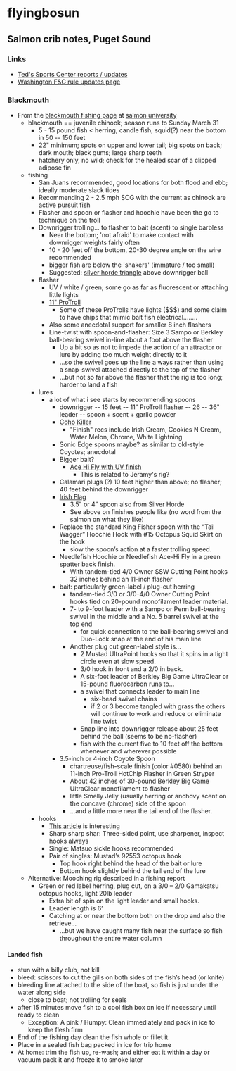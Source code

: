 # flyingbosun
## Salmon crib notes, Puget Sound
### Links

* [Ted's Sports Center reports / updates](https://www.tedssportscenter.com/reports/)
* [Washington F&G rule updates page](https://fortress.wa.gov/dfw/erules/efishrules/rules_current_order_by_date.j)

### Blackmouth

* From the [blackmouth fishing page](http://salmonuniversity.com/archives/444) at [salmon university](http://salmonuniversity.com)
  * blackmouth == juvenile chinook; season runs to Sunday March 31
    * 5 - 15 pound fish < herring, candle fish, squid(?) near the bottom in 50 -- 150 feet 
    * 22" minimum; spots on upper and lower tail; big spots on back; dark mouth; black gums; large sharp teeth
    * hatchery only, no wild; check for the healed scar of a clipped adipose fin
  * fishing
    * San Juans recommended, good locations for both flood and ebb; ideally moderate slack tides
    * Recommending 2 - 2.5 mph SOG with the current as chinook are active pursuit fish
    * Flasher and spoon or flasher and hoochie have been the go to technique on the troll
    * Downrigger trolling... to flasher to bait (scent) to single barbless
      * Near the bottom; 'not afraid' to make contact with downrigger weights fairly often
      * 10 - 20 feet off the bottom, 20-30 degree angle on the wire recommended
      * bigger fish are below the 'shakers' (immature / too small)
      * Suggested: 
[silver horde triangle](https://www.amazon.com/Silver-Horde-13-Rudder-Flasher/dp/B00SZ4YUHM/ref=sr_1_3?keywords=silver+horde+flasher&qid=1547999629&s=Sports+%26+Outdoors&sr=1-3)
above downrigger ball
    * flasher
      * UV / white / green; some go as far as fluorescent or attaching little lights
      * [11" ProTroll](https://www.amazon.com/inch-Pro-Troll-Hot-Chip-Flashers/dp/B00D989JJI/ref=sr_1_14?keywords=flasher+protroll&qid=1548000400&s=Sports+%26+Outdoors&sr=1-14)
        * Some of these ProTrolls have lights ($$$) and some claim to have chips that mimic bait fish electrical........
      * Also some anecdotal support for smaller 8 inch flashers
      * Line-twist with spoon-and-flasher: Size 3 Sampo or Berkley ball-bearing swivel in-line about a foot above the flasher 
        * Up a bit so as not to impede the action of an attractor or lure by adding too much weight directly to it
        * ...so the swivel goes up the line a ways rather than using a snap-swivel attached directly to the top of the flasher
        * ...but not so far above the flasher that the rig is too long; harder to land a fish
    * lures
      * a lot of what i see starts by recommending spoons
        * downrigger -- 15 feet -- 11" ProTroll flasher -- 26 -- 36" leader -- spoon + scent + garlic powder
        * [Coho Killer](https://www.amazon.com/gp/product/B0778YSFJH/ref=ox_sc_saved_title_2?smid=AGEU5BOCQ1AB8&psc=1)
          * "Finish" recs include Irish Cream, Cookies N Cream, Water Melon, Chrome, White Lightning
        * Sonic Edge spoons maybe? as similar to old-style Coyotes; anecdotal
        * Bigger bait? 
          * [Ace Hi Fly with UV finish](https://www.amazon.com/Silver-Horde-Ace-Fly-Lures/dp/B00AU5W72E/ref=sr_1_2?keywords=ace+hi+fly&qid=1547854281&s=Sports+%26+Outdoors&sr=1-2-catcorr)
            * This is related to Jeramy's rig?
        * Calamari plugs (?) 10 feet higher than above; no flasher; 40 feet behind the downrigger
        * [Irish Flag](https://www.amazon.com/gp/product/B00CZDPK0U/ref=ox_sc_saved_title_1?smid=A3UMG32GFS0Y7X&psc=1) 
          * 3.5" or 4" spoon also from Silver Horde
          * See above on finishes people like (no word from the salmon on what they like)
        * Replace the standard King Fisher spoon with the “Tail Wagger” Hoochie Hook with #15 Octopus Squid Skirt on the hook
          * slow the spoon’s action at a faster trolling speed.
        * Needlefish Hoochie or Needlefish Ace-Hi Fly in a green spatter back finish. 
          * With tandem-tied 4/0 Owner SSW Cutting Point hooks 32 inches behind an 11-inch flasher
        * bait: particularly green-label / plug-cut herring
          * tandem-tied 3/0 or 3/0-4/0 Owner Cutting Point hooks tied on 20-pound monofilament leader material.       
          * 7- to 9-foot leader with a Sampo or Penn ball-bearing swivel in the middle and a No. 5 barrel swivel at the top end
            * for quick connection to the ball-bearing swivel and Duo-Lock snap at the end of his main line
          * Another plug cut green-label style is...
            * 2 Mustad UltraPoint hooks so that it spins in a tight circle even at slow speed. 
            * 3/0 hook in front and a 2/0 in back. 
            * A six-foot leader of Berkley Big Game UltraClear or 15-pound fluorocarbon runs to...
            * a swivel that connects leader to main line
              * six-bead swivel chains 
              * if 2 or 3 become tangled with grass the others will continue to work and reduce or eliminate line twist
            * Snap line into downrigger release about 25 feet behind the ball (seems to be no-flasher)
            * fish with the current five to 10 feet off the bottom whenever and wherever possible 
        * 3.5-inch or 4-inch Coyote Spoon 
          * chartreuse/fish-scale finish (color #0580) behind an 11-inch Pro-Troll HotChip Flasher in Green Stryper
          * About 42 inches of 30-pound Berkley Big Game UltraClear monofilament to flasher
          * little Smelly Jelly (usually herring or anchovy scent on the concave (chrome) side of the spoon
          * ...and a little more near the tail end of the flasher.
    * hooks
      * [This article](http://salmonuniversity.com/archives/3736) is interesting
      * Sharp sharp shar: Three-sided point, use sharpener, inspect hooks always
      * Single: Matsuo sickle hooks recommended
      * Pair of singles: Mustad’s 92553 octopus hook
        * Top hook right behind the head of the bait or lure
        * Bottom hook slightly behind the tail end of the lure
  * Alternative: Mooching rig described in a fishing report 
    * Green or red label herring, plug cut, on a 3/0 – 2/0 Gamakatsu octopus hooks, light 20lb leader
      * Extra bit of spin on the light leader and small hooks. 
      * Leader length is 6’
      * Catching at or near the bottom both on the drop and also the retrieve...
        * ...but we have caught many fish near the surface so fish throughout the entire water column      





#### Landed fish

- stun with a billy club, not kill 
- bleed: scissors to cut the gills on both sides of the fish’s head (or knife)
- bleeding line attached to the side of the boat, so fish is just under the water along side
  - close to boat; not trolling for seals
- after 15 minutes move fish to a cool fish box on ice if necessary until ready to clean
  - Exception: A pink / Humpy: Clean immediately and pack in ice to keep the flesh firm
- End of the fishing day clean the fish whole or fillet it
- Place in a sealed fish bag packed in ice for trip home
- At home: trim the fish up, re-wash; and either eat it within a day or vacuum pack it and freeze it to smoke later

